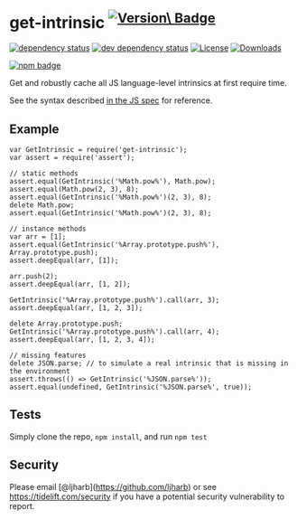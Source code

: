 get-intrinsic <sup>[![Version\ Badge](http://versionbadg.es/ljharb/get-intrinsic.svg)](https://npmjs.org/package/get-intrinsic)</sup>
=====================================================================================================================================

[![dependency status](https://david-dm.org/ljharb/get-intrinsic.svg)](https://david-dm.org/ljharb/get-intrinsic) [![dev dependency status](https://david-dm.org/ljharb/get-intrinsic/dev-status.svg)](https://david-dm.org/ljharb/get-intrinsic#info=devDependencies) [![License](https://img.shields.io/npm/l/get-intrinsic.svg)](LICENSE) [![Downloads](https://img.shields.io/npm/dm/get-intrinsic.svg)](https://npm-stat.com/charts.html?package=get-intrinsic)

[![npm badge](https://nodei.co/npm/get-intrinsic.png?downloads=true&stars=true)](https://npmjs.org/package/get-intrinsic)

Get and robustly cache all JS language-level intrinsics at first require time.

See the syntax described [in the JS spec](https://tc39.es/ecma262/#sec-well-known-intrinsic-objects) for reference.

Example
-------

    var GetIntrinsic = require('get-intrinsic');
    var assert = require('assert');

    // static methods
    assert.equal(GetIntrinsic('%Math.pow%'), Math.pow);
    assert.equal(Math.pow(2, 3), 8);
    assert.equal(GetIntrinsic('%Math.pow%')(2, 3), 8);
    delete Math.pow;
    assert.equal(GetIntrinsic('%Math.pow%')(2, 3), 8);

    // instance methods
    var arr = [1];
    assert.equal(GetIntrinsic('%Array.prototype.push%'), Array.prototype.push);
    assert.deepEqual(arr, [1]);

    arr.push(2);
    assert.deepEqual(arr, [1, 2]);

    GetIntrinsic('%Array.prototype.push%').call(arr, 3);
    assert.deepEqual(arr, [1, 2, 3]);

    delete Array.prototype.push;
    GetIntrinsic('%Array.prototype.push%').call(arr, 4);
    assert.deepEqual(arr, [1, 2, 3, 4]);

    // missing features
    delete JSON.parse; // to simulate a real intrinsic that is missing in the environment
    assert.throws(() => GetIntrinsic('%JSON.parse%'));
    assert.equal(undefined, GetIntrinsic('%JSON.parse%', true));

Tests
-----

Simply clone the repo, `npm install`, and run `npm test`

Security
--------

Please email <span class="citation" data-cites="ljharb">\[@ljharb\]</span>(https://github.com/ljharb) or see https://tidelift.com/security if you have a potential security vulnerability to report.
